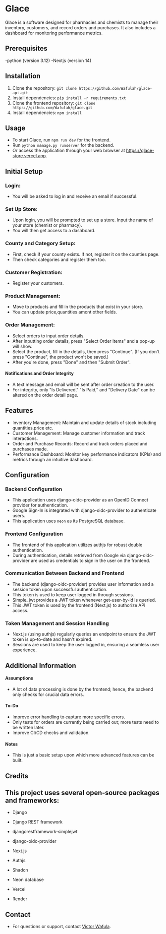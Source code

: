 # Glace

Glace is a software designed for pharmacies and chemists to manage their inventory, customers, and record orders and purchases. It also includes a dashboard for monitoring performance metrics.

## Prerequisites

-python (version 3.12)
-Nextjs (version 14)

## Installation

1. Clone the repository: `git clone https://github.com/Wafulah/glace-api.git`
2. Install dependencies: `pip install -r requirements.txt`
3. Clone the frontend repository: `git clone https://github.com/Wafulah/glace.git`
4. Install dependencies: `npm install`

## Usage

- To start Glace, run `npm run dev` for the frontend.
- Run `python manage.py runserver` for the backend.
- Or access the application through your web browser at https://glace-store.vercel.app.

## Initial Setup

### Login:

- You will be asked to log in and receive an email if successful.

### Set Up Store:

- Upon login, you will be prompted to set up a store. Input the name of your store (chemist or pharmacy).
- You will then get access to a dashboard.

### County and Category Setup:

- First, check if your county exists. If not, register it on the counties page.
- Then check categories and register them too.

### Customer Registration:

- Register your customers.

### Product Management:

- Move to products and fill in the products that exist in your store.
- You can update price,quantities amont other fields.

### Order Management:

- Select orders to input order details.
- After inputting order details, press "Select Order Items" and a pop-up will show.
- Select the product, fill in the details, then press "Continue". (If you don't press "Continue", the product won't be saved.)
- After you're done, press "Done" and then "Submit Order".

#### Notifications and Order Integrity

- A text message and email will be sent after order creation to the user.
- For integrity, only "Is Delivered," "Is Paid," and "Delivery Date" can be altered on the order detail page.

## Features

- Inventory Management: Maintain and update details of stock including quantities,price etc.
- Customer Management: Manage customer information and track interactions.
- Order and Purchase Records: Record and track orders placed and purchases made.
- Performance Dashboard: Monitor key performance indicators (KPIs) and metrics through an intuitive dashboard.

## Configuration

### Backend Configuration

- This application uses django-oidc-provider as an OpenID Connect provider for authentication.
- Google Sign-In is integrated with django-oidc-provider to authenticate users.
- This application uses `neon` as its PostgreSQL database.

### Frontend Configuration

- The frontend of this application utilizes authjs for robust double authentication.
- During authentication, details retrieved from Google via django-oidc-provider are used as credentials to sign in the user on the frontend.

### Communication Between Backend and Frontend

- The backend (django-oidc-provider) provides user information and a session token upon successful authentication.
- This token is used to keep user logged in through sessions.
- Simple_jwt provides a JWT token whenever get-user-by-id is queried.
- This JWT token is used by the frontend (Next.js) to authorize API access.

### Token Management and Session Handling

- Next.js (using authjs) regularly queries an endpoint to ensure the JWT token is up-to-date and hasn't expired.
- Sessions are used to keep the user logged in, ensuring a seamless user experience.

## Additional Information

#### Assumptions

- A lot of data processing is done by the frontend; hence, the backend only checks for crucial data errors.

#### To-Do

- Improve error handling to capture more specific errors.
- Only tests for orders are currently being carried out; more tests need to be written later.
- Improve CI/CD checks and validation.

#### Notes

- This is just a basic setup upon which more advanced features can be built.

## Credits

## This project uses several open-source packages and frameworks:

- Django
- Django REST framework
- djangorestframework-simplejwt
- django-oidc-provider

- Next.js
- Authjs
- Shadcn 

- Neon database

- Vercel
- Render

## Contact

- For questions or support, contact [Victor Wafula](wafulahvictor@email.com).
